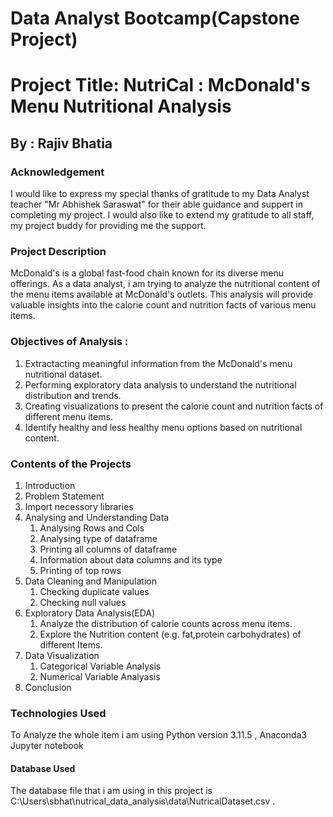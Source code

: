 # Data Analyst Bootcamp(Capstone Project)

# Project Title: NutriCal : McDonald's Menu Nutritional Analysis
## By : Rajiv Bhatia

### Acknowledgement

I would like to express my special thanks of gratitude to my Data Analyst teacher "Mr Abhishek Saraswat" for their able guidance and suppert in completing my project. I would also like to extend my gratitude to all staff, my project buddy for providing me the support.

### Project Description

McDonald's is a global fast-food chain known for its diverse menu offerings. As a data analyst, i am trying to analyze the nutritional content of the menu items available at McDonald's outlets. This analysis will provide valuable insights into the calorie count and nutrition facts of various menu items.

### Objectives of Analysis :

1.	Extractacting meaningful information from the McDonald's menu nutritional dataset.
2.	Performing exploratory data analysis to understand the nutritional distribution and trends.
3.	Creating visualizations to present the calorie count and nutrition facts of different menu items.
4.	Identify healthy and less healthy menu options based on nutritional content.

### Contents of the Projects

1. Introduction
2. Problem Statement
3. Import necessory libraries
4. Analysing and Understanding Data
   1. Analysing Rows and Cols
   2. Analysing type of dataframe
   3. Printing all columns of dataframe
   4. Information about data columns and its type
   5. Printing of top rows
5. Data Cleaning and Manipulation
   1. Checking duplicate values
   2. Checking null values
6. Exploratory Data Analysis(EDA)
   1. Analyze the distribution of calorie counts across menu items.
   2. Explore the Nutrition content (e.g. fat,protein carbohydrates) of different Items.
7. Data Visualization
   1. Categorical Variable Analysis
   2. Numerical Variable Analyasis
8. Conclusion

### Technologies Used

To Analyze the whole item i am using Python version 3.11.5 , Anaconda3 Jupyter notebook 
#### Database Used
The database file that i am using in this project is C:\Users\sbhat\nutrical_data_analysis\data\NutricalDataset.csv .
